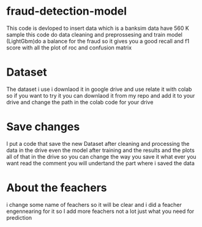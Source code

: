 # fraud-detection-model
This code is devloped to  insert data which is a banksim data have 560 K sample  this code do  data cleaning and preprossesing and  train model (LightGbm)do a balance for the fraud so it gives you a good recall and f1 score with all the plot of roc and confusion matrix
# Dataset
The dataset i use i downlaod it in google drive  and use relate it with colab so if you want to try it you can downlaod it from my repo and add it to your drive and change the path in the colab code for your drive 
# Save changes
I put a code that save the new Dataset after cleaning and processing the data in the drive even the model after training and the results and the plots all of that in the drive so you can change the way you save it what ever you want read the comment you will undertand the part where  i saved the data
# About the feachers
i change some name of feachers so it will be clear and i did a feacher engennearing for it so I add more feachers not a lot just what you need for prediction
